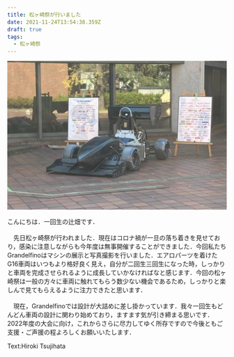 ```yaml
---
title: 松ヶ崎祭が行いました
date: 2021-11-24T13:54:38.359Z
draft: true
tags:
  - 松ヶ崎祭
---
```

![](15133045223841.jpg)

こんにちは．一回生の辻畑です．\
\
　先日松ヶ崎祭が行われました．現在はコロナ禍が一旦の落ち着きを見せており，感染に注意しながらも今年度は無事開催することができました．今回私たちGrandelfinoはマシンの展示と写真撮影を行いました．エアロパーツを着けたG16車両はいつもより格好良く見え，自分が二回生三回生になった時，しっかりと車両を完成させられるように成長していかなければなと感じます．今回の松ヶ崎祭は一般の方々に車両に触れてもらう数少ない機会であるため，しっかりと楽しんで見てもらえるように注力できたと思います．\
\
　現在，Grandelfinoでは設計が大詰めに差し掛かっています．我々一回生もどんどん車両の設計に関わり始めており，ますます気が引き締まる思いです．2022年度の大会に向け，これからさらに尽力してゆく所存ですので今後ともご支援・ご声援の程よろしくお願いいたします．

Text:Hiroki Tsujihata